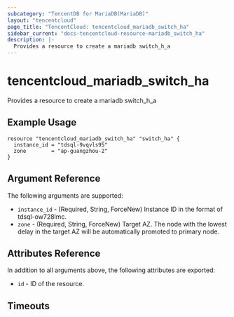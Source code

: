 ```yaml
---
subcategory: "TencentDB for MariaDB(MariaDB)"
layout: "tencentcloud"
page_title: "TencentCloud: tencentcloud_mariadb_switch_ha"
sidebar_current: "docs-tencentcloud-resource-mariadb_switch_ha"
description: |-
  Provides a resource to create a mariadb switch_h_a
---
```


# tencentcloud_mariadb_switch_ha

Provides a resource to create a mariadb switch_h_a

## Example Usage

```hcl
resource "tencentcloud_mariadb_switch_ha" "switch_ha" {
  instance_id = "tdsql-9vqvls95"
  zone        = "ap-guangzhou-2"
}
```

## Argument Reference

The following arguments are supported:

* `instance_id` - (Required, String, ForceNew) Instance ID in the format of tdsql-ow728lmc.
* `zone` - (Required, String, ForceNew) Target AZ. The node with the lowest delay in the target AZ will be automatically promoted to primary node.

## Attributes Reference

In addition to all arguments above, the following attributes are exported:

* `id` - ID of the resource.



## Timeouts

<no value>


